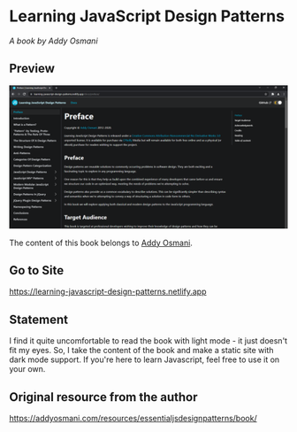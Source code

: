 # Learning JavaScript Design Patterns

_A book by Addy Osmani_

## Preview

![Site Preview](./static/img/site-preview.PNG)

The content of this book belongs to [Addy Osmani](https://twitter.com/addyosmani).

## Go to Site

https://learning-javascript-design-patterns.netlify.app

## Statement

I find it quite uncomfortable to read the book with light mode - it just doesn't fit my eyes. So, I take the content of the book and make a static site with dark mode support. If you're here to learn Javascript, feel free to use it on your own.

## Original resource from the author

https://addyosmani.com/resources/essentialjsdesignpatterns/book/
